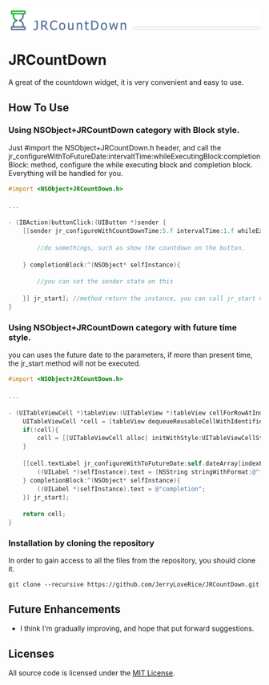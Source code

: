 ![](Logo/header.png)
# JRCountDown
A great of the countdown widget, it is very convenient and easy to use.


How To Use
----------

### Using NSObject+JRCountDown category with Block style.

Just #import the NSObject+JRCountDown.h header, and call the jr_configureWithToFutureDate:intervaltTime:whileExecutingBlock:completionBlock:
method, configure the while executing block and completion block. Everything will be
handled for you.

```objective-c
#import <NSObject+JRCountDown.h>

...

- (IBAction)buttonClick:(UIButton *)sender {
    [[sender jr_configureWithCountDownTime:5.f intervalTime:1.f whileExecutingBlock:^(NSObject* selfInstance, CGFloat SurplusSec) {

        //do somethings, such as show the countdown on the button.

    } completionBlock:^(NSObject* selfInstance){
        
    	//you can set the sender state on this

    }] jr_start]; //method return the instance, you can call jr_start nethod to start at the same time.
}
```

### Using NSObject+JRCountDown category with future time style.

you can uses the future date to the parameters, if more than present time, the jr_start method will not be executed.

```objective-c
#import <NSObject+JRCountDown.h>

...

- (UITableViewCell *)tableView:(UITableView *)tableView cellForRowAtIndexPath:(NSIndexPath *)indexPath {
    UITableViewCell *cell = [tableView dequeueReusableCellWithIdentifier:@"cell"];
    if(!cell){
        cell = [[UITableViewCell alloc] initWithStyle:UITableViewCellStyleDefault reuseIdentifier:@"cell"];
    }
    
    [[cell.textLabel jr_configureWithToFutureDate:self.dateArray[indexPath.row] intervaltTime:0.1f whileExecutingBlock:^(NSObject* selfInstance, CGFloat SurplusSec) {
        ((UILabel *)selfInstance).text = [NSString stringWithFormat:@"future time countdown %f second", SurplusSec];
    } completionBlock:^(NSObject* selfInstance){
        ((UILabel *)selfInstance).text = @"completion";
    }] jr_start];
    
    return cell;
}
```

### Installation by cloning the repository

In order to gain access to all the files from the repository, you should clone it.
```
git clone --recursive https://github.com/JerryLoveRice/JRCountDown.git
```

Future Enhancements
-------------------

- I think I'm gradually improving, and hope that put forward suggestions.

## Licenses

All source code is licensed under the [MIT License](https://raw.githubusercontent.com/JerryLoveRice/JRCountDown/master/LICENSE).
